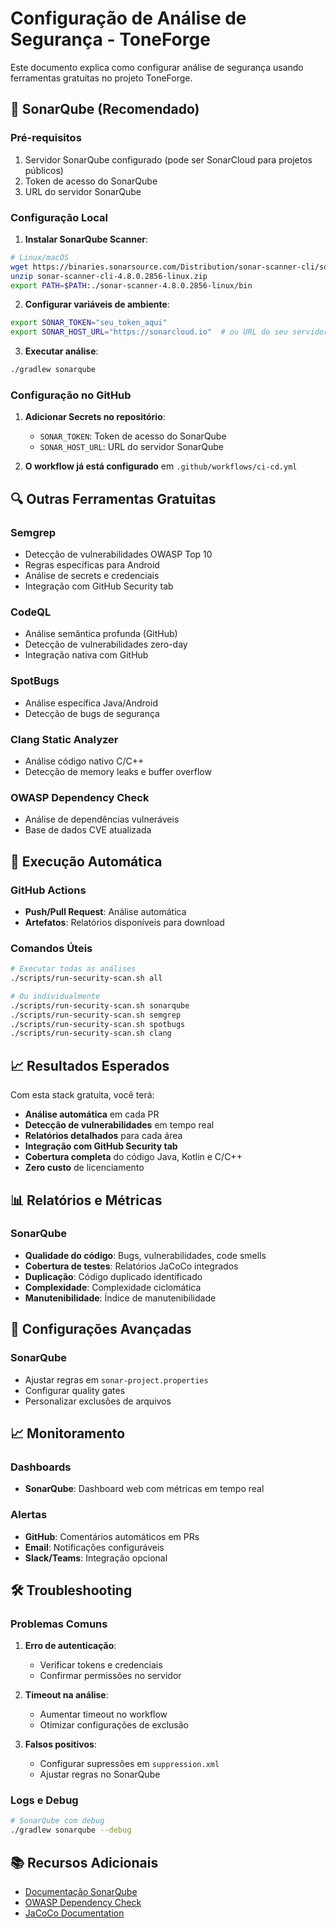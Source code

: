 # Configuração de Análise de Segurança - ToneForge

Este documento explica como configurar análise de segurança usando ferramentas gratuitas no projeto ToneForge.

## 🎯 SonarQube (Recomendado)

### Pré-requisitos
1. Servidor SonarQube configurado (pode ser SonarCloud para projetos públicos)
2. Token de acesso do SonarQube
3. URL do servidor SonarQube

### Configuração Local

1. **Instalar SonarQube Scanner**:
```bash
# Linux/macOS
wget https://binaries.sonarsource.com/Distribution/sonar-scanner-cli/sonar-scanner-cli-4.8.0.2856-linux.zip
unzip sonar-scanner-cli-4.8.0.2856-linux.zip
export PATH=$PATH:./sonar-scanner-4.8.0.2856-linux/bin
```

2. **Configurar variáveis de ambiente**:
```bash
export SONAR_TOKEN="seu_token_aqui"
export SONAR_HOST_URL="https://sonarcloud.io"  # ou URL do seu servidor
```

3. **Executar análise**:
```bash
./gradlew sonarqube
```

### Configuração no GitHub

1. **Adicionar Secrets no repositório**:
   - `SONAR_TOKEN`: Token de acesso do SonarQube
   - `SONAR_HOST_URL`: URL do servidor SonarQube

2. **O workflow já está configurado** em `.github/workflows/ci-cd.yml`

## 🔍 Outras Ferramentas Gratuitas

### Semgrep
- Detecção de vulnerabilidades OWASP Top 10
- Regras específicas para Android
- Análise de secrets e credenciais
- Integração com GitHub Security tab

### CodeQL
- Análise semântica profunda (GitHub)
- Detecção de vulnerabilidades zero-day
- Integração nativa com GitHub

### SpotBugs
- Análise específica Java/Android
- Detecção de bugs de segurança

### Clang Static Analyzer
- Análise código nativo C/C++
- Detecção de memory leaks e buffer overflow

### OWASP Dependency Check
- Análise de dependências vulneráveis
- Base de dados CVE atualizada

## 🚀 Execução Automática

### GitHub Actions
- **Push/Pull Request**: Análise automática
- **Artefatos**: Relatórios disponíveis para download

### Comandos Úteis

```bash
# Executar todas as análises
./scripts/run-security-scan.sh all

# Ou individualmente
./scripts/run-security-scan.sh sonarqube
./scripts/run-security-scan.sh semgrep
./scripts/run-security-scan.sh spotbugs
./scripts/run-security-scan.sh clang
```

## 📈 Resultados Esperados

Com esta stack gratuita, você terá:
- **Análise automática** em cada PR
- **Detecção de vulnerabilidades** em tempo real
- **Relatórios detalhados** para cada área
- **Integração com GitHub Security tab**
- **Cobertura completa** do código Java, Kotlin e C/C++
- **Zero custo** de licenciamento

## 📊 Relatórios e Métricas

### SonarQube
- **Qualidade do código**: Bugs, vulnerabilidades, code smells
- **Cobertura de testes**: Relatórios JaCoCo integrados
- **Duplicação**: Código duplicado identificado
- **Complexidade**: Complexidade ciclomática
- **Manutenibilidade**: Índice de manutenibilidade

## 🔧 Configurações Avançadas

### SonarQube
- Ajustar regras em `sonar-project.properties`
- Configurar quality gates
- Personalizar exclusões de arquivos

## 📈 Monitoramento

### Dashboards
- **SonarQube**: Dashboard web com métricas em tempo real

### Alertas
- **GitHub**: Comentários automáticos em PRs
- **Email**: Notificações configuráveis
- **Slack/Teams**: Integração opcional

## 🛠️ Troubleshooting

### Problemas Comuns

1. **Erro de autenticação**:
   - Verificar tokens e credenciais
   - Confirmar permissões no servidor

2. **Timeout na análise**:
   - Aumentar timeout no workflow
   - Otimizar configurações de exclusão

3. **Falsos positivos**:
   - Configurar supressões em `suppression.xml`
   - Ajustar regras no SonarQube

### Logs e Debug
```bash
# SonarQube com debug
./gradlew sonarqube --debug
```

## 📚 Recursos Adicionais

- [Documentação SonarQube](https://docs.sonarqube.org/)
- [OWASP Dependency Check](https://owasp.org/www-project-dependency-check/)
- [JaCoCo Documentation](https://www.jacoco.org/jacoco/trunk/doc/) 